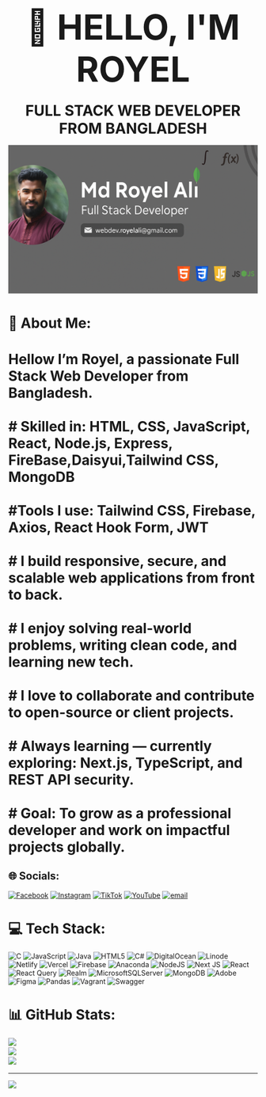 <h1 align="center">
  <strong>
    <span style="font-size: 2.5em;">👋 HELLO, I'M ROYEL</span>
  </strong>
</h1>

<h3 align="center">
  <strong>
    <span style="font-size: 1.8em;">FULL STACK WEB DEVELOPER FROM BANGLADESH</span>
  </strong>
</h3>


<p align="center">
  <img src="github banner.png" alt="Banner" style="height: 300px; width: 700px;">
</p>

# 💫 About Me:
# Hellow I’m Royel, a passionate Full Stack Web Developer from Bangladesh.<br><br># Skilled in: HTML, CSS, JavaScript, React, Node.js, Express, FireBase,Daisyui,Tailwind CSS, MongoDB<br><br> #Tools I use: Tailwind CSS, Firebase, Axios, React Hook Form, JWT<br><br> # I build responsive, secure, and scalable web applications from front to back.<br><br># I enjoy solving real-world problems, writing clean code, and learning new tech.<br><br># I love to collaborate and contribute to open-source or client projects.<br><br># Always learning — currently exploring: Next.js, TypeScript, and REST API security.<br><br># Goal: To grow as a professional developer and work on impactful projects globally.



## 🌐 Socials:
[![Facebook](https://img.shields.io/badge/Facebook-%231877F2.svg?logo=Facebook&logoColor=white)](https://facebook.com/https://www.facebook.com/profile.php?id=100085936730814) [![Instagram](https://img.shields.io/badge/Instagram-%23E4405F.svg?logo=Instagram&logoColor=white)](https://instagram.com/Royelali527) [![TikTok](https://img.shields.io/badge/TikTok-%23000000.svg?logo=TikTok&logoColor=white)](https://tiktok.com/@https://www.tiktok.com/@its.royel527?_r=1&_d=dkee7hc59lf9ag&sec_uid=MS4wLjABAAAAgFGCPOZ-jAvOjZvPk_uhTvvyYw80ofEHUt-jELBu8KpO-VhwLmIgOV0icgCO4_DZ&share_author_id=7355077241959842821&sharer_language=en&source=h5_m&u_code=ede8417c02aidd&timestamp=1750783963&user_id=7355077241959842821&sec_user_id=MS4wLjABAAAAgFGCPOZ-jAvOjZvPk_uhTvvyYw80ofEHUt-jELBu8KpO-VhwLmIgOV0icgCO4_DZ&utm_source=copy&utm_campaign=client_share&utm_medium=android&share_iid=7516510585288083218&share_link_id=435b82bf-fc27-4e38-b47f-8773d22aaa77&share_app_id=1233&ugbiz_name=ACCOUNT&ug_btm=b8727%2Cb7360&social_share_type=5&enable_checksum=1 ) [![YouTube](https://img.shields.io/badge/YouTube-%23FF0000.svg?logo=YouTube&logoColor=white)](https://youtube.com/@https://www.youtube.com/@ROYEL526) [![email](https://img.shields.io/badge/Email-D14836?logo=gmail&logoColor=white)](mailto:webdev.royelali@gmail.com) 

# 💻 Tech Stack:
![C](https://img.shields.io/badge/c-%2300599C.svg?style=for-the-badge&logo=c&logoColor=white) ![JavaScript](https://img.shields.io/badge/javascript-%23323330.svg?style=for-the-badge&logo=javascript&logoColor=%23F7DF1E) ![Java](https://img.shields.io/badge/java-%23ED8B00.svg?style=for-the-badge&logo=openjdk&logoColor=white) ![HTML5](https://img.shields.io/badge/html5-%23E34F26.svg?style=for-the-badge&logo=html5&logoColor=white) ![C#](https://img.shields.io/badge/c%23-%23239120.svg?style=for-the-badge&logo=csharp&logoColor=white) ![DigitalOcean](https://img.shields.io/badge/DigitalOcean-%230167ff.svg?style=for-the-badge&logo=digitalOcean&logoColor=white) ![Linode](https://img.shields.io/badge/linode-00A95C?style=for-the-badge&logo=linode&logoColor=white) ![Netlify](https://img.shields.io/badge/netlify-%23000000.svg?style=for-the-badge&logo=netlify&logoColor=#00C7B7) ![Vercel](https://img.shields.io/badge/vercel-%23000000.svg?style=for-the-badge&logo=vercel&logoColor=white) ![Firebase](https://img.shields.io/badge/firebase-%23039BE5.svg?style=for-the-badge&logo=firebase) ![Anaconda](https://img.shields.io/badge/Anaconda-%2344A833.svg?style=for-the-badge&logo=anaconda&logoColor=white) ![NodeJS](https://img.shields.io/badge/node.js-6DA55F?style=for-the-badge&logo=node.js&logoColor=white) ![Next JS](https://img.shields.io/badge/Next-black?style=for-the-badge&logo=next.js&logoColor=white) ![React](https://img.shields.io/badge/react-%2320232a.svg?style=for-the-badge&logo=react&logoColor=%2361DAFB) ![React Query](https://img.shields.io/badge/-React%20Query-FF4154?style=for-the-badge&logo=react%20query&logoColor=white) ![Realm](https://img.shields.io/badge/Realm-39477F?style=for-the-badge&logo=realm&logoColor=white) ![MicrosoftSQLServer](https://img.shields.io/badge/Microsoft%20SQL%20Server-CC2927?style=for-the-badge&logo=microsoft%20sql%20server&logoColor=white) ![MongoDB](https://img.shields.io/badge/MongoDB-%234ea94b.svg?style=for-the-badge&logo=mongodb&logoColor=white) ![Adobe](https://img.shields.io/badge/adobe-%23FF0000.svg?style=for-the-badge&logo=adobe&logoColor=white) ![Figma](https://img.shields.io/badge/figma-%23F24E1E.svg?style=for-the-badge&logo=figma&logoColor=white) ![Pandas](https://img.shields.io/badge/pandas-%23150458.svg?style=for-the-badge&logo=pandas&logoColor=white) ![Vagrant](https://img.shields.io/badge/vagrant-%231563FF.svg?style=for-the-badge&logo=vagrant&logoColor=white) ![Swagger](https://img.shields.io/badge/-Swagger-%23Clojure?style=for-the-badge&logo=swagger&logoColor=white)
# 📊 GitHub Stats:
![](https://github-readme-stats.vercel.app/api?username=Royel500&theme=dark&hide_border=false&include_all_commits=false&count_private=false)<br/>
![](https://nirzak-streak-stats.vercel.app/?user=Royel500&theme=dark&hide_border=false)<br/>
![](https://github-readme-stats.vercel.app/api/top-langs/?username=Royel500&theme=dark&hide_border=false&include_all_commits=false&count_private=false&layout=compact)

---
[![](https://visitcount.itsvg.in/api?id=Royel500&icon=0&color=0)](https://visitcount.itsvg.in)

<!-- Proudly created with GPRM ( https://gprm.itsvg.in ) -->
